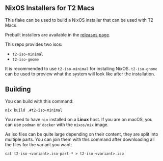 ## NixOS Installers for T2 Macs

This flake can be used to build a NixOS installer that can be used with T2 Macs.

Prebuilt installers are available in the [releases page](https://github.com/kekrby/nixos-t2-iso/releases).

This repo provides two isos:
* `t2-iso-minimal`
* `t2-iso-gnome`

It is recommended to use `t2-iso-minimal` for installing NixOS. `t2-iso-gnome` can be used to preview what the system will look like after the installation.

## Building

You can build with this command:
```
nix build .#t2-iso-minimal
```

You need to have `nix` installed on a **Linux** host. If you are on macOS, you can use `podman` or `docker` with the `nixos/nix` image.

As iso files can be quite large depending on their content, they are split into multiple parts. You can join them with this command after downloading all the files for the variant you want:
```
cat t2-iso-<variant>.iso-part-* > t2-iso-<variant>.iso
```
